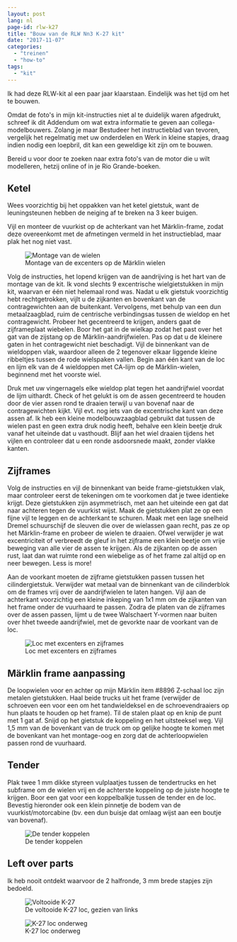 ```yaml
---
layout: post
lang: nl
page-id: rlw-k27
title: "Bouw van de RLW Nn3 K-27 kit"
date: "2017-11-07"
categories:
  - "treinen"
  - "how-to"
tags:
  - "kit"
---
```


Ik had deze RLW-kit al een paar jaar klaarstaan. Eindelijk was het tijd om het te bouwen.

Omdat de foto's in mijn kit-instructies niet al te duidelijk waren afgedrukt, schreef ik dit Addendum om wat extra informatie te geven aan collega-modelbouwers. Zolang je maar Bestudeer het instructieblad van tevoren, vergelijk het regelmatig met uw onderdelen en Werk in kleine stapjes, draag indien nodig een loepbril, dit kan een geweldige kit zijn om te bouwen.

Bereid u voor door te zoeken naar extra foto's van de motor die u wilt modelleren, hetzij online of in je Rio Grande-boeken.

## Ketel

Wees voorzichtig bij het oppakken van het ketel gietstuk, want de leuningsteunen hebben de neiging af te breken na 3 keer buigen.

Vijl en monteer de vuurkist op de achterkant van het Märklin-frame, zodat deze overeenkomt met de afmetingen vermeld in het instructieblad, maar plak het nog niet vast.

<figure><img src='{{ "/assets/img/blog/K27_image1.jpg" | relative_url }}' alt="Montage van de wielen" class='img-fluid'><figcaption class="kleiner">Montage van de excenters op de Märklin wielen</figcaption></figure>

Volg de instructies, het lopend krijgen van de aandrijving is het hart van de montage van de kit. Ik vond slechts 9 excentrische wielgietstukken in mijn kit, waarvan er één niet helemaal rond was. Nadat u elk gietstuk voorzichtig hebt rechtgetrokken, vijlt u de zijkanten en bovenkant van de contragewichten aan de buitenkant. Vervolgens, met behulp van een dun metaalzaagblad, ruim de centrische verbindingsas tussen de wieldop en het contragewicht. Probeer het gecentreerd te krijgen, anders gaat de zijframeplaat wiebelen. Boor het gat in de wielkap zodat het past over het gat van de zijstang op de Märklin-aandrijfwielen. Pas op dat u de kleinere gaten in het contragewicht niet beschadigt. Vijl de binnenkant van de wieldoppen vlak, waardoor alleen de 2 tegenover elkaar liggende kleine ribbeltjes tussen de rode wielspaken vallen.
Begin aan één kant van de loc en lijm elk van de 4 wieldoppen met CA-lijm op de Märklin-wielen, beginnend met het voorste wiel.

Druk met uw vingernagels elke wieldop plat tegen het aandrijfwiel voordat de lijm uithardt. Check of het gelukt is om de assen gecentreerd te houden door de vier assen rond te draaien terwijl u van bovenaf naar de contragewichten kijkt. Vijl evt. nog iets van de excentrische kant van deze assen af. Ik heb een kleine modelbouwzaagblad gebruikt dat tussen de wielen past en geen extra druk nodig heeft, behalve een klein beetje druk vanaf het uiteinde dat u vasthoudt. Blijf aan het wiel draaien tijdens het vijlen en controleer dat u een ronde asdoorsnede maakt, zonder vlakke kanten.

## Zijframes

Volg de instructies en vijl de binnenkant van beide frame-gietstukken vlak, maar controleer eerst de tekeningen om te voorkomen dat je twee identieke krijgt. Deze gietstukken zijn asymmetrisch, met aan het uiteinde een gat dat naar achteren tegen de vuurkist wijst. Maak de gietstukken plat ze op een fijne vijl te leggen en de achterkant te schuren. Maak met een lage snelheid Dremel schuurschijf de sleuven die over de wielassen gaan recht, pas ze op het Märklin-frame en probeer de wielen te draaien. Ofwel verwijder je wat excentriciteit of verbreedt de gleuf in het zijframe een klein beetje om vrije beweging van alle vier de assen te krijgen. Als de zijkanten op de assen rust, laat dan wat ruimte rond een wiebelige as of het frame zal altijd op en neer bewegen. Less is more!

Aan de voorkant moeten de zijframe gietstukken passen tussen het cilindergietstuk. Verwijder wat metaal van de binnenkant van de cilinderblok om de frames vrij over de aandrijfwielen te laten hangen. Vijl aan de achterkant voorzichtig een kleine inkeping van 1x1 mm om de zijkanten van het frame onder de vuurhaard te passen. Zodra de platen van de zijframes over de assen passen, lijmt u de twee Walschaert Y-vormen naar buiten over hhet tweede aandrijfwiel, met de gevorkte naar de voorkant van de loc.

<figure><img src='{{ "/assets/img/blog/K27_base_IMG_6526.jpg" | relative_url }}' alt="Loc met excenters en zijframes" class='img-fluid'><figcaption class="kleiner">Loc met excenters en zijframes</figcaption></figure>

## Märklin frame aanpassing

De loopwielen voor en achter op mijn Märklin item #8896 Z-schaal loc zijn metalen gietstukken. Haal beide trucks uit het frame (verwijder de schroeven een voor een om het tandwieldeksel en de schroevendraaiers op hun plaats te houden op het frame). Til de stalen plaat op en knip de punt met 1 gat af. Snijd op het gietstuk de koppeling en het uitsteeksel weg. Vijl 1,5 mm van de bovenkant van de truck om op gelijke hoogte te komen met de bovenkant van het montage-oog en zorg dat de achterloopwielen passen rond de vuurhaard.

## Tender

Plak twee 1 mm dikke styreen vulplaatjes tussen de tendertrucks en het subframe om de wielen vrij en de achterste koppeling op de juiste hoogte te krijgen. Boor een gat voor een koppelbalkje tussen de tender en de loc. Bevestig hieronder ook een klein pinnetje de bodem van de vuurkist/motorcabine (bv. een dun buisje dat omlaag wijst aan een boutje van bovenaf).

<figure><img src='{{ "/assets/img/blog/K27_image2.jpg" | relative_url }}' alt="De tender koppelen" class='img-fluid'><figcaption class="kleiner">De tender koppelen</figcaption></figure>

## Left over parts

Ik heb nooit ontdekt waarvoor de 2 halfronde, 3 mm brede stapjes zijn bedoeld.

<figure><img src='{{ "/assets/img/blog/K27_6528-6.jpg" | relative_url }}' alt="Voltooide K-27" class='img-fluid'><figcaption class="kleiner">De voltooide K-27 loc, gezien van links</figcaption></figure>

<figure><img src='{{ "/assets/img/blog/K27_running_DSC0025.jpg" | relative_url }}' alt="K-27 loc onderweg" class='img-fluid'><figcaption class="kleiner">K-27 loc onderweg</figcaption></figure>
